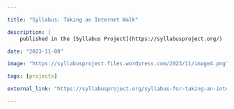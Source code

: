 ```yaml
---

title: "Syllabus: Taking an Internet Walk"

description: |
    published in the [Syllabus Project](https://syllabusproject.org/)

date: "2023-11-08"

image: "https://syllabusproject.files.wordpress.com/2023/11/image4.png"

tags: [projects]

external_link: "https://syllabusproject.org/syllabus-for-taking-an-internet-walk/"

---
```


